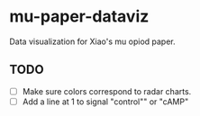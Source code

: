 # mu-paper-dataviz

Data visualization for Xiao's mu opiod paper.


## TODO

- [ ] Make sure colors correspond to radar charts.
- [ ] Add a line at 1 to signal "control"" or "cAMP"
